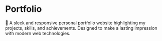 # Portfolio
 
🌟 A sleek and responsive personal portfolio website highlighting my projects, skills, and achievements. Designed to make a lasting impression with modern web technologies.
